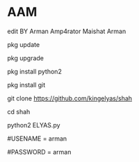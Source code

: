 # AAM 
edit BY Arman Amp4rator 
Maishat Arman

pkg update

pkg upgrade

pkg install python2

pkg install git

git clone https://github.com/kingelyas/shah

cd shah

python2 ELYAS.py

#USENAME = arman

#PASSWORD = arman
